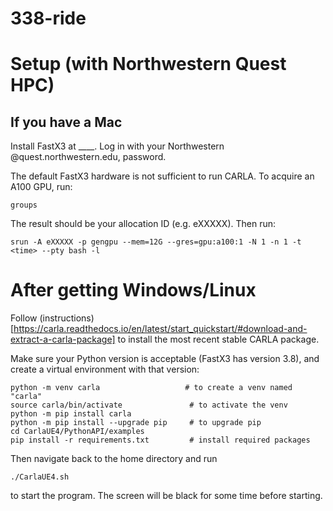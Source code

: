 # 338-ride


# Setup (with Northwestern Quest HPC)
## If you have a Mac
Install FastX3 at ____. Log in with your Northwestern <NUID>@quest.northwestern.edu, password.

The default FastX3 hardware is not sufficient to run CARLA. To acquire an A100 GPU, run:
```
groups
```
The result should be your allocation ID (e.g. eXXXXX). Then run:
```
srun -A eXXXXX -p gengpu --mem=12G --gres=gpu:a100:1 -N 1 -n 1 -t <time> --pty bash -l
```

# After getting Windows/Linux
Follow (instructions)[https://carla.readthedocs.io/en/latest/start_quickstart/#download-and-extract-a-carla-package] to install the most recent stable CARLA package.

Make sure your Python version is acceptable (FastX3 has version 3.8), and create a virtual environment with that version: 
```
python -m venv carla                   # to create a venv named "carla"
source carla/bin/activate               # to activate the venv
python -m pip install carla
python -m pip install --upgrade pip     # to upgrade pip
cd CarlaUE4/PythonAPI/examples
pip install -r requirements.txt         # install required packages
```

Then navigate back to the home directory and run 
```
./CarlaUE4.sh
```
to start the program. The screen will be black for some time before starting.
